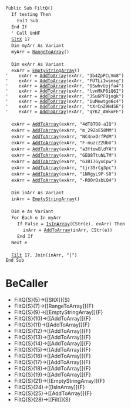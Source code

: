 &nbsp;  &nbsp;  &nbsp;  &nbsp;  
`Public Sub FiltQ()`  
&nbsp;&nbsp;&nbsp;&nbsp;`If testing Then`  
&nbsp;&nbsp;&nbsp;&nbsp;&nbsp;&nbsp;&nbsp;&nbsp;`Exit Sub`  
&nbsp;&nbsp;&nbsp;&nbsp;`End If`  
&nbsp;&nbsp;&nbsp;&nbsp;`' Call UnHF`  
&nbsp;&nbsp;&nbsp;&nbsp;[`SltX`](SltX)` 17`  
&nbsp;&nbsp;&nbsp;&nbsp;`Dim myArr As Variant`  
&nbsp;&nbsp;&nbsp;&nbsp;`myArr = `[`RangeToArray`](RangeToArray)`()`  
&nbsp;  &nbsp;  &nbsp;  &nbsp;  
&nbsp;&nbsp;&nbsp;&nbsp;`Dim exArr As Variant`  
&nbsp;&nbsp;&nbsp;&nbsp;`exArr = `[`EmptyStringArray`](EmptyStringArray)`()`  
`'    exArr = `[`AddToArray`](AddToArray)`(exArr, "3b4ZpPCLVm8")`  
`'    exArr = `[`AddToArray`](AddToArray)`(exArr, "FUTLi1wsmsg")`  
`'    exArr = `[`AddToArray`](AddToArray)`(exArr, "OSwhvUpjfa4")`  
`'    exArr = `[`AddToArray`](AddToArray)`(exArr, "lvnMkP8iQ6I")`  
`'    exArr = `[`AddToArray`](AddToArray)`(exArr, "JSu6PFOjogk")`  
`'    exArr = `[`AddToArray`](AddToArray)`(exArr, "iuMewtge6c4")`  
`'    exArr = `[`AddToArray`](AddToArray)`(exArr, "tXrCnZ9N45E")`  
`'    exArr = `[`AddToArray`](AddToArray)`(exArr, "qYKZ_AWkoFE")`  
&nbsp;  &nbsp;  &nbsp;  &nbsp;  
&nbsp;&nbsp;&nbsp;&nbsp;`exArr = `[`AddToArray`](AddToArray)`(exArr, "4dT8TO8-aIQ")`  
&nbsp;&nbsp;&nbsp;&nbsp;`exArr = `[`AddToArray`](AddToArray)`(exArr, "m_29ZoE58MM")`  
&nbsp;&nbsp;&nbsp;&nbsp;`exArr = `[`AddToArray`](AddToArray)`(exArr, "NC4nxOrfPdM")`  
&nbsp;&nbsp;&nbsp;&nbsp;`exArr = `[`AddToArray`](AddToArray)`(exArr, "F-muzcZZUbU")`  
&nbsp;&nbsp;&nbsp;&nbsp;`exArr = `[`AddToArray`](AddToArray)`(exArr, "a3ftowBldYA")`  
&nbsp;&nbsp;&nbsp;&nbsp;`exArr = `[`AddToArray`](AddToArray)`(exArr, "GEO8TtuNLTM")`  
&nbsp;&nbsp;&nbsp;&nbsp;`exArr = `[`AddToArray`](AddToArray)`(exArr, "GJBI7GyuCpw")`  
&nbsp;&nbsp;&nbsp;&nbsp;`exArr = `[`AddToArray`](AddToArray)`(exArr, "tjr3SrCg3pc")`  
&nbsp;&nbsp;&nbsp;&nbsp;`exArr = `[`AddToArray`](AddToArray)`(exArr, "1NRgyL9P-S0")`  
&nbsp;&nbsp;&nbsp;&nbsp;`exArr = `[`AddToArray`](AddToArray)`(exArr, "-RO0rDsbLQ4")`  
&nbsp;  &nbsp;  &nbsp;  &nbsp;  
&nbsp;&nbsp;&nbsp;&nbsp;`Dim inArr As Variant`  
&nbsp;&nbsp;&nbsp;&nbsp;`inArr = `[`EmptyStringArray`](EmptyStringArray)`()`  
&nbsp;  &nbsp;  &nbsp;  &nbsp;  
&nbsp;&nbsp;&nbsp;&nbsp;`Dim e As Variant`  
&nbsp;&nbsp;&nbsp;&nbsp;`For Each e In myArr`  
&nbsp;&nbsp;&nbsp;&nbsp;&nbsp;&nbsp;&nbsp;&nbsp;`If False = `[`IsInArray`](IsInArray)`(CStr(e), exArr) Then`  
&nbsp;&nbsp;&nbsp;&nbsp;&nbsp;&nbsp;&nbsp;&nbsp;&nbsp;&nbsp;&nbsp;&nbsp;`inArr = `[`AddToArray`](AddToArray)`(inArr, CStr(e))`  
&nbsp;&nbsp;&nbsp;&nbsp;&nbsp;&nbsp;&nbsp;&nbsp;`End If`  
&nbsp;&nbsp;&nbsp;&nbsp;`Next e`  
&nbsp;  &nbsp;  &nbsp;  &nbsp;  
&nbsp;&nbsp;&nbsp;&nbsp;[`Filt`](Filt)` 17, Join(inArr, "|")`  
`End Sub`  


# BeCaller
- FiltQ{S}(5)->[[SltX]]{S}
- FiltQ{S}(7)->[[RangeToArray]]{F}
- FiltQ{S}(9)->[[EmptyStringArray]]{F}
- FiltQ{S}(10)->[[AddToArray]]{F}
- FiltQ{S}(11)->[[AddToArray]]{F}
- FiltQ{S}(12)->[[AddToArray]]{F}
- FiltQ{S}(13)->[[AddToArray]]{F}
- FiltQ{S}(14)->[[AddToArray]]{F}
- FiltQ{S}(15)->[[AddToArray]]{F}
- FiltQ{S}(16)->[[AddToArray]]{F}
- FiltQ{S}(17)->[[AddToArray]]{F}
- FiltQ{S}(18)->[[AddToArray]]{F}
- FiltQ{S}(19)->[[AddToArray]]{F}
- FiltQ{S}(21)->[[EmptyStringArray]]{F}
- FiltQ{S}(24)->[[IsInArray]]{F}
- FiltQ{S}(25)->[[AddToArray]]{F}
- FiltQ{S}(28)->[[Filt]]{S}

